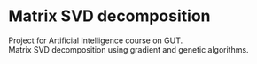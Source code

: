 # Matrix SVD decomposition

Project for Artificial Intelligence course on GUT. <br/>
Matrix SVD decomposition using gradient and genetic algorithms.
